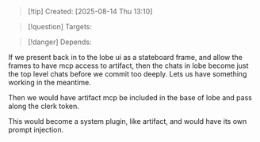 
>[!tip] Created: [2025-08-14 Thu 13:10]

>[!question] Targets: 

>[!danger] Depends: 

If we present back in to the lobe ui as a stateboard frame, and allow the frames to have mcp access to artifact, then the chats in lobe become just the top level chats before we commit too deeply.  Lets us have something working in the meantime.

Then we would have artifact mcp be included in the base of lobe and pass along the clerk token.

This would become a system plugin, like artifact, and would have its own prompt injection.